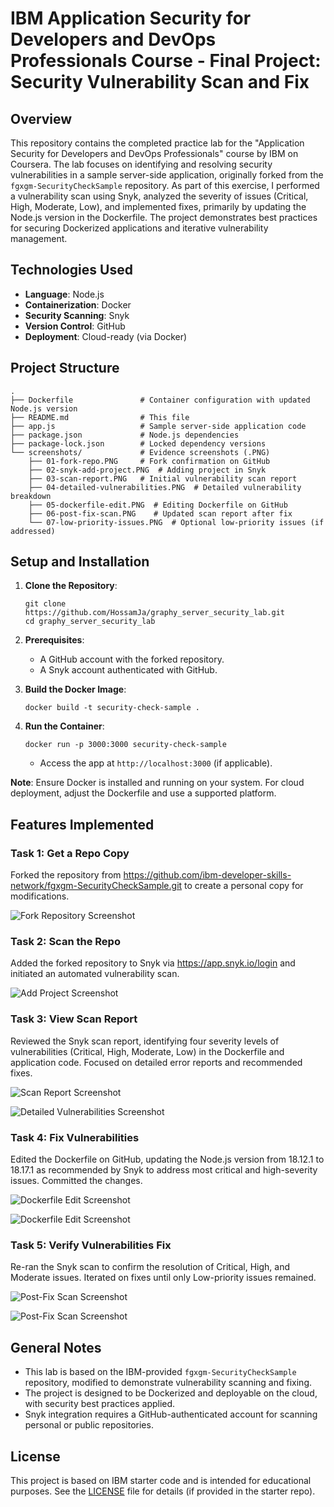 # IBM Application Security for Developers and DevOps Professionals Course - Final Project: Security Vulnerability Scan and Fix

## Overview

This repository contains the completed practice lab for the "Application Security for Developers and DevOps Professionals" course by IBM on Coursera. The lab focuses on identifying and resolving security vulnerabilities in a sample server-side application, originally forked from the `fgxgm-SecurityCheckSample` repository. As part of this exercise, I performed a vulnerability scan using Snyk, analyzed the severity of issues (Critical, High, Moderate, Low), and implemented fixes, primarily by updating the Node.js version in the Dockerfile. The project demonstrates best practices for securing Dockerized applications and iterative vulnerability management.

## Technologies Used

- **Language**: Node.js
- **Containerization**: Docker
- **Security Scanning**: Snyk
- **Version Control**: GitHub
- **Deployment**: Cloud-ready (via Docker)

## Project Structure

```
.
├── Dockerfile               # Container configuration with updated Node.js version
├── README.md                # This file
├── app.js                   # Sample server-side application code
├── package.json             # Node.js dependencies
├── package-lock.json        # Locked dependency versions
└── screenshots/             # Evidence screenshots (.PNG)
    ├── 01-fork-repo.PNG     # Fork confirmation on GitHub
    ├── 02-snyk-add-project.PNG  # Adding project in Snyk
    ├── 03-scan-report.PNG   # Initial vulnerability scan report
    ├── 04-detailed-vulnerabilities.PNG  # Detailed vulnerability breakdown
    ├── 05-dockerfile-edit.PNG  # Editing Dockerfile on GitHub
    ├── 06-post-fix-scan.PNG    # Updated scan report after fix
    └── 07-low-priority-issues.PNG  # Optional low-priority issues (if addressed)
```

## Setup and Installation

1. **Clone the Repository**:
   ```
   git clone https://github.com/HossamJa/graphy_server_security_lab.git
   cd graphy_server_security_lab
   ```

2. **Prerequisites**:
   - A GitHub account with the forked repository.
   - A Snyk account authenticated with GitHub.

3. **Build the Docker Image**:
   ```
   docker build -t security-check-sample .
   ```

4. **Run the Container**:
   ```
   docker run -p 3000:3000 security-check-sample
   ```
   - Access the app at `http://localhost:3000` (if applicable).

**Note**: Ensure Docker is installed and running on your system. For cloud deployment, adjust the Dockerfile and use a supported platform.

## Features Implemented

### Task 1: Get a Repo Copy
Forked the repository from https://github.com/ibm-developer-skills-network/fgxgm-SecurityCheckSample.git to create a personal copy for modifications.

![Fork Repository Screenshot](screenshots/01-fork-repo.PNG)

### Task 2: Scan the Repo
Added the forked repository to Snyk via https://app.snyk.io/login and initiated an automated vulnerability scan.

![Add Project Screenshot](screenshots/02-snyk-add-project.PNG)

### Task 3: View Scan Report
Reviewed the Snyk scan report, identifying four severity levels of vulnerabilities (Critical, High, Moderate, Low) in the Dockerfile and application code. Focused on detailed error reports and recommended fixes.

![Scan Report Screenshot](screenshots/03-scan-report.PNG)

![Detailed Vulnerabilities Screenshot](screenshots/04-detailed-vulnerabilities.PNG)

### Task 4: Fix Vulnerabilities
Edited the Dockerfile on GitHub, updating the Node.js version from 18.12.1 to 18.17.1 as recommended by Snyk to address most critical and high-severity issues. Committed the changes.

![Dockerfile Edit Screenshot](screenshots/05-dockerfile-edit-1.PNG)

![Dockerfile Edit Screenshot](screenshots/05-dockerfile-edit-2.PNG)

### Task 5: Verify Vulnerabilities Fix
Re-ran the Snyk scan to confirm the resolution of Critical, High, and Moderate issues. Iterated on fixes until only Low-priority issues remained.

![Post-Fix Scan Screenshot](screenshots/06-post-fix-scan-1.PNG)

![Post-Fix Scan Screenshot](screenshots/06-post-fix-scan-2.PNG)


## General Notes

- This lab is based on the IBM-provided `fgxgm-SecurityCheckSample` repository, modified to demonstrate vulnerability scanning and fixing.
- The project is designed to be Dockerized and deployable on the cloud, with security best practices applied.
- Snyk integration requires a GitHub-authenticated account for scanning personal or public repositories.

## License

This project is based on IBM starter code and is intended for educational purposes. See the [LICENSE](LICENSE) file for details (if provided in the starter repo).

